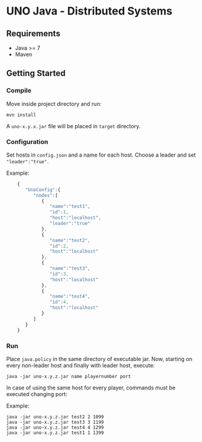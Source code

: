 UNO Java - Distributed Systems
==================


## Requirements

- Java >= 7
- Maven


## Getting Started

### Compile

Move inside project directory and run:
```
mvn install
```

A `uno-x.y.x.jar` file will be placed in `target` directory.

### Configuration

Set hosts in `config.json` and a name for each host.
Choose a leader and set `"leader":"true"`.

Example:
```js
    {
       "UnoConfig":{
          "nodes":[
             {
                "name":"test1",
                "id":1,
                "host":"localhost",
                "leader":"true"
             },
             {
                "name":"test2",
                "id":2,
                "host":"localhost"
             },
             {
                "name":"test3",
                "id":3,
                "host":"localhost"
             },
             {
                "name":"test4",
                "id":4,
                "host":"localhost"
             }
          ]
       }
    }
```

### Run

Place `java.policy` in the same directory of executable jar.
Now, starting on every non-leader host and finally with leader host, execute:

```shell
java -jar uno-x.y.z.jar name playernumber port
```

In case of using the same host for every player, commands must be executed changing port:

Example:

```shell
java -jar uno-x.y.z.jar test2 2 1099
java -jar uno-x.y.z.jar test3 3 1199
java -jar uno-x.y.z.jar test4 4 1299
java -jar uno-x.y.z.jar test1 1 1399
```